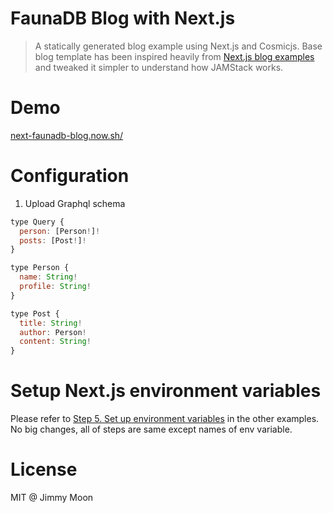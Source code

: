# FaunaDB Blog with Next.js

> A statically generated blog example using Next.js and Cosmicjs. Base blog template has been inspired heavily from [Next.js blog examples](https://github.com/zeit/next.js/tree/canary/examples/blog-starter) and tweaked it simpler to understand how JAMStack works.

# Demo
[next-faunadb-blog.now.sh/](next-faunadb-blog.now.sh/)

# Configuration

1. Upload Graphql schema

```js
type Query {
  person: [Person!]!
  posts: [Post!]!
}

type Person {
  name: String!
  profile: String!
}

type Post {
  title: String!
  author: Person!
  content: String!
}
```

# Setup Next.js environment variables

Please refer to [Step 5. Set up environment variables](https://github.com/zeit/next.js/tree/canary/examples/cms-takeshape#step-5-set-up-environment-variables) in the other examples. No big changes, all of steps are same except names of env variable.

# License

MIT @ Jimmy Moon